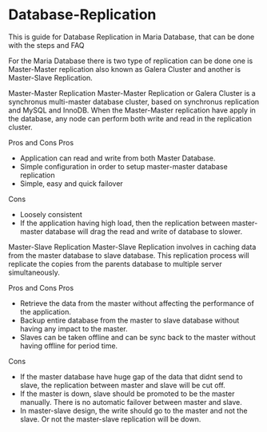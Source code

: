 # Database-Replication
This is guide for Database Replication in Maria Database, that can be done with the steps and FAQ

For the Maria Database there is two type of replication can be done one is Master-Master replication also known as Galera Cluster and another is Master-Slave Replication.

Master-Master Replication
Master-Master Replication or Galera Cluster is a synchronus multi-master database cluster, based on synchronus replication and MySQL and InnoDB. When the Master-Master replication have apply in the database, any node can perform both write and read in the replication cluster.

Pros and Cons
Pros
- Application can read and write from both Master Database.
- Simple configuration in order to setup master-master database replication
- Simple, easy and quick failover

Cons
- Loosely consistent
- If the application having high load, then the replication between master-master database will drag the read and write of database to slower.

Master-Slave Replication
Master-Slave Replication involves in caching data from the master database to slave database. This replication process will replicate the copies from the parents database to multiple server simultaneously.

Pros and Cons
Pros
- Retrieve the data from the master without affecting the performance of the application.
- Backup entire database from the master to slave database without having any impact to the master.
- Slaves can be taken offline and can be sync back to the master without having offline for period time.

Cons
- If the master database have huge gap of the data that didnt send to slave, the replication between master and slave will be cut off.
- If the master is down, slave should be promoted to be the master manually. There is no automatic failover between master and slave.
- In master-slave design, the write should go to the master and not the slave. Or not the master-slave replication will be down.


